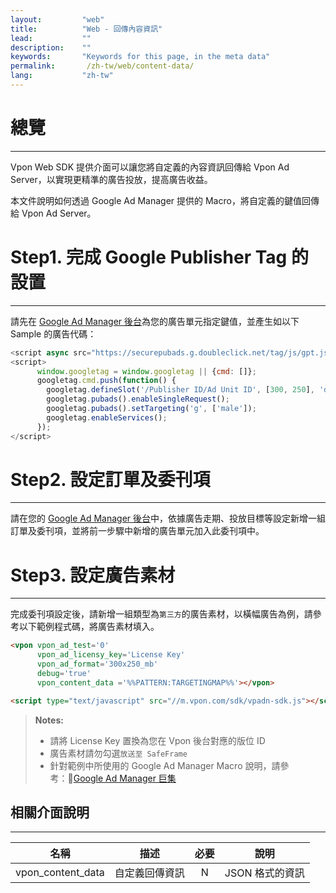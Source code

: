```yaml
---
layout:         "web"
title:          "Web - 回傳內容資訊"
lead:           ""
description:    ""
keywords:       "Keywords for this page, in the meta data"
permalink:       /zh-tw/web/content-data/
lang:           "zh-tw"
---
```


# 總覽
---
Vpon Web SDK 提供介面可以讓您將自定義的內容資訊回傳給 Vpon Ad Server，以實現更精準的廣告投放，提高廣告收益。

本文件說明如何透過 Google Ad Manager 提供的 Macro，將自定義的鍵值回傳給 Vpon Ad Server。

# Step1. 完成 Google Publisher Tag 的設置
---
請先在 [Google Ad Manager 後台]為您的廣告單元指定鍵值，並產生如以下 Sample 的廣告代碼：

```javascript
<script async src="https://securepubads.g.doubleclick.net/tag/js/gpt.js"></script>
<script>
      window.googletag = window.googletag || {cmd: []};
      googletag.cmd.push(function() {
        googletag.defineSlot('/Publisher ID/Ad Unit ID', [300, 250], 'div-gpt-ad-1604460699018-0').addService(googletag.pubads());
        googletag.pubads().enableSingleRequest();
        googletag.pubads().setTargeting('g', ['male']);
        googletag.enableServices();
      });
</script>
```

# Step2. 設定訂單及委刊項
---
請在您的 [Google Ad Manager 後台]中，依據廣告走期、投放目標等設定新增一組訂單及委刊項，並將前一步驟中新增的廣告單元加入此委刊項中。


# Step3. 設定廣告素材
---
完成委刊項設定後，請新增一組類型為`第三方`的廣告素材，以橫幅廣告為例，請參考以下範例程式碼，將廣告素材填入。


```html
<vpon vpon_ad_test='0'
      vpon_ad_licensy_key='License Key'
      vpon_ad_format='300x250_mb'
      debug='true'
      vpon_content_data ='%%PATTERN:TARGETINGMAP%%'></vpon>

<script type="text/javascript" src="//m.vpon.com/sdk/vpadn-sdk.js"></script>
```

>**Notes:** 
>* 請將 License Key 置換為您在 Vpon 後台對應的版位 ID
>* 廣告素材請勿勾選`放送至 SafeFrame`
>* 針對範例中所使用的 Google Ad Manager Macro 說明，請參考：[Google Ad Manager 巨集]



## 相關介面說明
---

| 名稱          | 描述              | 必要    | 說明                      |
|:------------:|:----------------:|:-------:|:-------------------------:|
|vpon\_content\_data| 自定義回傳資訊    | N       | JSON 格式的資訊           |






[Google Mobile Ads SDK Integration Guide]: https://developers.google.com/ad-manager/mobile-ads-sdk/ios/quick-start
[Google Ad Manager 後台]: https://admanager.google.com
[Ad Manager 廣告單元]: {{site.imgurl}}/AppAdManager_01.png
[Google Ad Manager 巨集]: https://support.google.com/admanager/answer/2376981?hl=zh-Hant